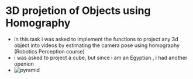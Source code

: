 # 3D projetion of Objects using Homography
- in this task i was asked to implement the functions to project any 3d object into videos by estimating the camera pose using homography (Robotics Perception course)
- i was asked to project a cube, but since i am an  Egyptian , i had another openion
- ![pyramid](https://media.giphy.com/media/Mcy49tq2z495a7kt9A/giphy.gif)
